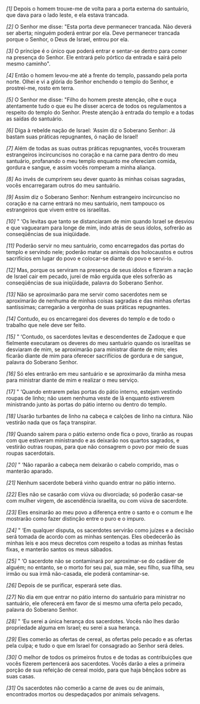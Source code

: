 *[1]* Depois o homem trouxe-me de volta para a porta externa do santuário, que dava para o lado leste, e ela estava trancada.

*[2]* O Senhor me disse: "Esta porta deve permanecer trancada. Não deverá ser aberta; ninguém poderá entrar por ela. Deve permanecer trancada porque o Senhor, o Deus de Israel, entrou por ela.

*[3]* O príncipe é o único que poderá entrar e sentar-se dentro para comer na presença do Senhor. Ele entrará pelo pórtico da entrada e sairá pelo mesmo caminho".

*[4]* Então o homem levou-me até a frente do templo, passando pela porta norte. Olhei e vi a glória do Senhor enchendo o templo do Senhor, e prostrei-me, rosto em terra.

*[5]* O Senhor me disse: "Filho do homem preste atenção, olhe e ouça atentamente tudo o que eu lhe disser acerca de todos os regulamentos a respeito do templo do Senhor. Preste atenção à entrada do templo e a todas as saídas do santuário.

*[6]* Diga à rebelde nação de Israel: ‘Assim diz o Soberano Senhor: Já bastam suas práticas repugnantes, ó nação de Israel!

*[7]* Além de todas as suas outras práticas repugnantes, vocês trouxeram estrangeiros incircuncisos no coração e na carne para dentro do meu santuário, profanando o meu templo enquanto me ofereciam comida, gordura e sangue, e assim vocês romperam a minha aliança.

*[8]* Ao invés de cumprirem seu dever quanto às minhas coisas sagradas, vocês encarregaram outros do meu santuário.

*[9]* Assim diz o Soberano Senhor: Nenhum estrangeiro incircunciso no coração e na carne entrará no meu santuário, nem tampouco os estrangeiros que vivem entre os israelitas.

*[10]* " ‘Os levitas que tanto se distanciaram de mim quando Israel se desviou e que vaguearam para longe de mim, indo atrás de seus ídolos, sofrerão as conseqüências de sua iniqüidade.

*[11]* Poderão servir no meu santuário, como encarregados das portas do templo e servindo nele; poderão matar os animais dos holocaustos e outros sacrifícios em lugar do povo e colocar-se diante do povo e servi-lo.

*[12]* Mas, porque os serviram na presença de seus ídolos e fizeram a nação de Israel cair em pecado, jurei de mão erguida que eles sofrerão as conseqüências de sua iniqüidade, palavra do Soberano Senhor.

*[13]* Não se aproximarão para me servir como sacerdotes nem se aproximarão de nenhuma de minhas coisas sagradas e das minhas ofertas santíssimas; carregarão a vergonha de suas práticas repugnantes.

*[14]* Contudo, eu os encarregarei dos deveres do templo e de todo o trabalho que nele deve ser feito.

*[15]* " ‘Contudo, os sacerdotes levitas e descendentes de Zadoque e que fielmente executaram os deveres do meu santuário quando os israelitas se desviaram de mim, se aproximarão para ministrar diante de mim; eles ficarão diante de mim para oferecer sacrifícios de gordura e de sangue, palavra do Soberano Senhor.

*[16]* Só eles entrarão em meu santuário e se aproximarão da minha mesa para ministrar diante de mim e realizar o meu serviço.

*[17]* " ‘Quando entrarem pelas portas do pátio interno, estejam vestindo roupas de linho; não usem nenhuma veste de lã enquanto estiverem ministrando junto às portas do pátio interno ou dentro do templo.

*[18]* Usarão turbantes de linho na cabeça e calções de linho na cintura. Não vestirão nada que os faça transpirar.

*[19]* Quando saírem para o pátio externo onde fica o povo, tirarão as roupas com que estiveram ministrando e as deixarão nos quartos sagrados, e vestirão outras roupas, para que não consagrem o povo por meio de suas roupas sacerdotais.

*[20]* " ‘Não raparão a cabeça nem deixarão o cabelo comprido, mas o manterão aparado.

*[21]* Nenhum sacerdote beberá vinho quando entrar no pátio interno.

*[22]* Eles não se casarão com viúva ou divorciada; só poderão casar-se com mulher virgem, de ascendência israelita, ou com viúva de sacerdote.

*[23]* Eles ensinarão ao meu povo a diferença entre o santo e o comum e lhe mostrarão como fazer distinção entre o puro e o impuro.

*[24]* " ‘Em qualquer disputa, os sacerdotes servirão como juízes e a decisão será tomada de acordo com as minhas sentenças. Eles obedecerão às minhas leis e aos meus decretos com respeito a todas as minhas festas fixas, e manterão santos os meus sábados.

*[25]* " ‘O sacerdote não se contaminará por aproximar-se do cadáver de alguém; no entanto, se o morto for seu pai, sua mãe, seu filho, sua filha, seu irmão ou sua irmã não-casada, ele poderá contaminar-se.

*[26]* Depois de se purificar, esperará sete dias.

*[27]* No dia em que entrar no pátio interno do santuário para ministrar no santuário, ele oferecerá em favor de si mesmo uma oferta pelo pecado, palavra do Soberano Senhor.

*[28]* " ‘Eu serei a única herança dos sacerdotes. Vocês não lhes darão propriedade alguma em Israel; eu serei a sua herança.

*[29]* Eles comerão as ofertas de cereal, as ofertas pelo pecado e as ofertas pela culpa; e tudo o que em Israel for consagrado ao Senhor será deles.

*[30]* O melhor de todos os primeiros frutos e de todas as contribuições que vocês fizerem pertencerá aos sacerdotes. Vocês darão a eles a primeira porção de sua refeição de cereal moído, para que haja bênçãos sobre as suas casas.

*[31]* Os sacerdotes não comerão a carne de aves ou de animais, encontrados mortos ou despedaçados por animais selvagens.


